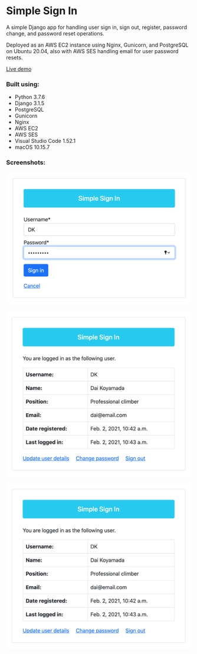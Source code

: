 # Simple Sign In
A simple Django app for handling user sign in, sign out, register, password change, and password reset operations.

Deployed as an AWS EC2 instance using Nginx, Gunicorn, and PostgreSQL on Ubuntu 20.04, also with AWS SES handling email for user password resets.

[Live demo](https://www.simple-sign-in.app)

### Built using:

* Python 3.7.6
* Django 3.1.5
* PostgreSQL
* Gunicorn
* Nginx
* AWS EC2
* AWS SES
* Visual Studio Code 1.52.1
* macOS 10.15.7

### Screenshots:

![alt text](readme_screenshot_1.png "Article list screenshot")</br>

![alt text](readme_screenshot_2.png "Article detail screenshot")</br>

![alt text](readme_screenshot_2.png "Article detail screenshot")
